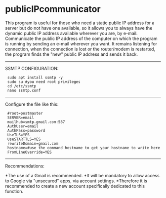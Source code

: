 # publicIPcommunicator
This program is useful for those who need a static public IP address for a server but do not have one available, so it allows you to always have the dynamic public IP address available wherever you are, by e-mail. Communicate the public IP address of the computer on which the program is running by sending an e-mail wherever you want. It remains listening for connection, when the connection is lost or the router/modem is restarted, the program finds the "new" public IP address and sends it back.
******************************************************************************
SSMTP CONFIGURATION:

     sudo apt install ssmtp -y
     sudo su #you need root privileges
     cd /etc/ssmtp
     nano ssmtp.conf
******************************************************************************
Configure the file like this:

     #root=postmaster
     SERVER=email
     mailhub=smtp.gmail.com:587
     AuthUser=email
     AuthPass=password
     UseTLS=YES
     UseSTARTTLS=YES
     rewriteDomain=gmail.com
     hostname=#use the command hostname to get your hostname to write here
     FromLineOverride=YES
******************************************************************************
Recommendations:

*The use of a Gmail is recommended.
*It will be mandatory to allow access to Google via "unsecured" apps, via account settings. 
*Therefore it is recommended to create a new account specifically dedicated to this function.

